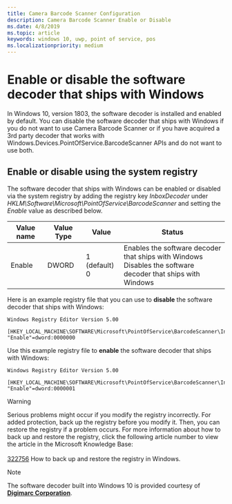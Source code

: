 ```yaml
---
title: Camera Barcode Scanner Configuration
description: Camera Barcode Scanner Enable or Disable
ms.date: 4/8/2019
ms.topic: article
keywords: windows 10, uwp, point of service, pos
ms.localizationpriority: medium
---
```


# Enable or disable the software decoder that ships with Windows

In Windows 10, version 1803, the software decoder is installed and enabled by default.  You can disable the software decoder that ships with Windows if you do not want to use Camera Barcode Scanner or if you have acquired a 3rd party decoder that works with Windows.Devices.PointOfService.BarcodeScanner APIs and do not want to use both.

## Enable or disable using the system registry

The software decoder that ships with Windows can be enabled or disabled via the system registry by adding the registry key *InboxDecoder* under *HKLM\Software\Microsoft\PointOfService\BarcodeScanner* and setting the *Enable* value as described below.

| Value name  | Value Type | Value | Status |
| ----------- | --------- | -------|--------|
| Enable      | DWORD     | 1 (default)<br/>0 |  Enables the software decoder that ships with Windows <br/> Disables the software decoder that ships with Windows |

Here is an example registry file that you can use to **disable** the software decoder that ships with Windows:

```text
Windows Registry Editor Version 5.00

[HKEY_LOCAL_MACHINE\SOFTWARE\Microsoft\PointOfService\BarcodeScanner\InboxDecoder]
"Enable"=dword:0000000
```  

Use this example registry file to **enable** the software decoder that ships with Windows:

```text
Windows Registry Editor Version 5.00

[HKEY_LOCAL_MACHINE\SOFTWARE\Microsoft\PointOfService\BarcodeScanner\InboxDecoder]
"Enable"=dword:0000001
```  

> [!Warning]
> Serious problems might occur if you modify the registry incorrectly.  For added protection, back up the registry before you modify it.  Then, you can restore the registry if a problem occurs.  For more information about how to back up and restore the registry, click the following article number to view the article in the Microsoft Knowledge Base: <br/><br/> [322756](https://support.microsoft.com/help/322756/how-to-back-up-and-restore-the-registry-in-windows) How to back up and restore the registry in Windows.

> [!NOTE]
> The software decoder built into Windows 10 is provided courtesy of  [**Digimarc Corporation**](https://www.digimarc.com/).
